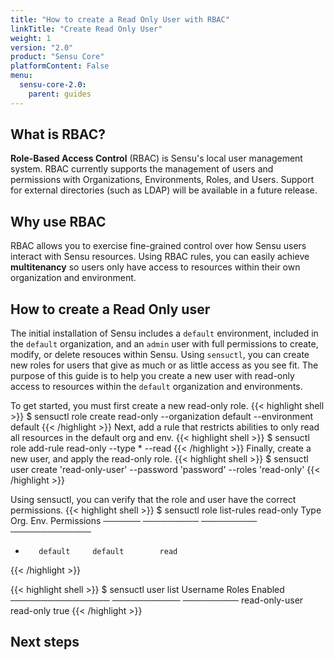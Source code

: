 ```yaml
---
title: "How to create a Read Only User with RBAC"
linkTitle: "Create Read Only User"
weight: 1
version: "2.0"
product: "Sensu Core"
platformContent: False
menu: 
  sensu-core-2.0:
    parent: guides
---
```


## What is RBAC?
**Role-Based Access Control** (RBAC) is Sensu's local user management system. RBAC currently supports the management of users and permissions with Organizations, Environments, Roles, and Users. Support for external directories (such as LDAP) will be available in a future release.

## Why use RBAC
RBAC allows you to exercise fine-grained control over how Sensu users interact 
with Sensu resources. Using RBAC rules, you can easily achieve **multitenancy** 
so users only have access to resources within their own organization and environment. 

## How to create a Read Only user
The initial installation of Sensu includes a `default` environment, included in the `default` organization, and an `admin` user with full permissions to create, modify, or delete resouces within Sensu. Using `sensuctl`, you can create new roles for users that give as much or as little access as you see fit. The purpose of this guide is to help you create a new user with read-only access to resources within the `default` organization and environments.

To get started, you must first create a new read-only role. 
{{< highlight shell >}}
$ sensuctl role create read-only --organization default --environment default
{{< /highlight >}}
Next, add a rule that restricts abilities to only read all resources in the default org and env.
{{< highlight shell >}}
$ sensuctl role add-rule read-only --type * --read
{{< /highlight >}}
Finally, create a new user, and apply the read-only role.
{{< highlight shell >}}
$ sensuctl user create 'read-only-user'  --password 'password' --roles 'read-only'
{{< /highlight >}}

Using sensuctl, you can verify that the role and user have the correct permissions.
{{< highlight shell >}}
$ sensuctl role list-rules read-only
  Type       Org.       Env.       Permissions
 ────── ───────── ───────── ─────────────
  *        default     default        read
{{< /highlight >}}

{{< highlight shell >}}
$ sensuctl user list 
Username        	Roles       Enabled
──────────────── ─────────── ─────────
read-only-user        read-only      true
{{< /highlight >}}
## Next steps
